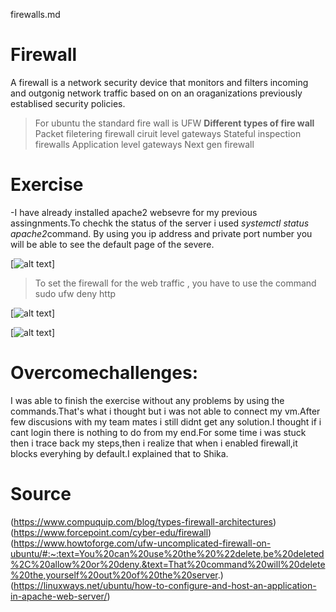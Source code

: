 firewalls.md
# Firewall
 A firewall is a network security device that monitors and filters incoming and outgonig network traffic based on on an oraganizations previously establised security policies.
 > For ubuntu the standard fire wall is UFW
 **Different types of fire wall**
 Packet filetering firewall
 ciruit level gateways
 Stateful inspection firewalls
 Application level gateways
 Next gen firewall
 # Exercise
 -I have already installed apache2 websevre for my previous assingnments.To chechk the status of the server i used *systemctl status apache2*command.
 By using you ip address and private port number you will be able to see the default page of the severe.

 [![alt text](../..00_includes/week2images/apache2web.png "apache2web")] 

 >To set the firewall for the web traffic , you have to use the command sudo ufw deny http


 [![alt text](../..00_includes/week2images/Sec2notworking.png "Sec2notworking")] 

 
 [![alt text](../..00_includes/week2images/Sec2port80deny.png "Sec2port80deny")] 

 # Overcomechallenges:
 I was able to  finish the exercise without any problems by using the commands.That's what i thought but i was not able to connect my vm.After few discusions with my team mates i still didnt get any solution.I thought if i cant login there is nothing to do from my end.For some time i was stuck then i trace back my steps,then i realize that when i enabled firewall,it
 blocks everyhing by default.I explained that to Shika.  

# Source
(https://www.compuquip.com/blog/types-firewall-architectures)
(https://www.forcepoint.com/cyber-edu/firewall)
(https://www.howtoforge.com/ufw-uncomplicated-firewall-on-ubuntu/#:~:text=You%20can%20use%20the%20%22delete,be%20deleted%2C%20allow%20or%20deny.&text=That%20command%20will%20delete%20the,yourself%20out%20of%20the%20server.)
(https://linuxways.net/ubuntu/how-to-configure-and-host-an-application-in-apache-web-server/)


